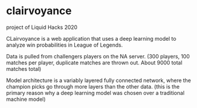 # clairvoyance
project of Liquid Hacks 2020

CLairvoyance is a web application that uses a deep learning model to analyze win probabilities in League of Legends.

Data is pulled from challengers players on the NA server. (300 players, 100 matches per player, duplicate matches are thrown out. About 9000 total matches total)

Model architecture is a variably layered fully connected network, where the champion picks go through more layers than the other data. (this is the primary reason why a deep learning model was chosen over a traditional machine model)
